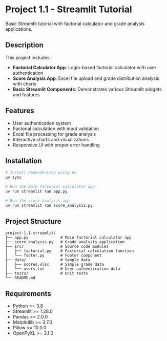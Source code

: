 # Project 1.1 - Streamlit Tutorial

Basic Streamlit tutorial with factorial calculator and grade analysis applications.

## Description
This project includes:
- **Factorial Calculator App**: Login-based factorial calculator with user authentication
- **Score Analysis App**: Excel file upload and grade distribution analysis with charts
- **Basic Streamlit Components**: Demonstrates various Streamlit widgets and features

## Features
- User authentication system
- Factorial calculation with input validation
- Excel file processing for grade analysis
- Interactive charts and visualizations
- Responsive UI with proper error handling

## Installation
```bash
# Install dependencies using uv
uv sync

# Run the main factorial calculator app
uv run streamlit run app.py

# Run the score analysis app
uv run streamlit run score_analysis.py
```

## Project Structure
```
project-1.1-streamlit/
├── app.py              # Main factorial calculator app
├── score_analysis.py   # Grade analysis application
├── src/                # Source code modules
│   ├── factorial.py    # Factorial calculation function
│   └── footer.py       # Footer component
├── data/               # Sample data
│   ├── scores.xlsx     # Sample grade data
│   └── users.txt       # User authentication data
├── tests/              # Unit tests
└── README.md
```

## Requirements
- Python >= 3.8
- Streamlit >= 1.28.0
- Pandas >= 2.0.0
- Matplotlib >= 3.7.0
- Pillow >= 10.0.0
- OpenPyXL >= 3.1.0